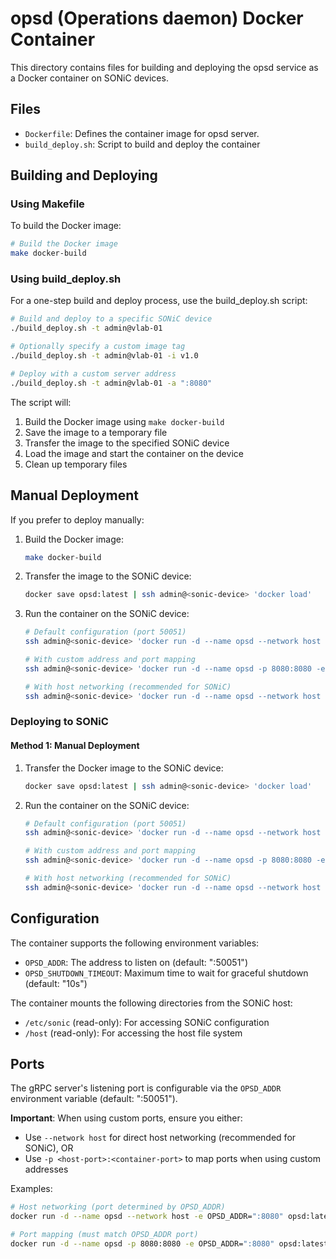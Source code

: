 # opsd (Operations daemon) Docker Container

This directory contains files for building and deploying the opsd service as a Docker container on SONiC devices.

## Files

- `Dockerfile`: Defines the container image for opsd server.
- `build_deploy.sh`: Script to build and deploy the container

## Building and Deploying

### Using Makefile

To build the Docker image:

```bash
# Build the Docker image
make docker-build
```

### Using build_deploy.sh

For a one-step build and deploy process, use the build_deploy.sh script:

```bash
# Build and deploy to a specific SONiC device
./build_deploy.sh -t admin@vlab-01

# Optionally specify a custom image tag
./build_deploy.sh -t admin@vlab-01 -i v1.0

# Deploy with a custom server address
./build_deploy.sh -t admin@vlab-01 -a ":8080"
```

The script will:
1. Build the Docker image using `make docker-build`
2. Save the image to a temporary file
3. Transfer the image to the specified SONiC device
4. Load the image and start the container on the device
5. Clean up temporary files

## Manual Deployment

If you prefer to deploy manually:

1. Build the Docker image:
   ```bash
   make docker-build
   ```

2. Transfer the image to the SONiC device:
   ```bash
   docker save opsd:latest | ssh admin@<sonic-device> 'docker load'
   ```

3. Run the container on the SONiC device:
   ```bash
   # Default configuration (port 50051)
   ssh admin@<sonic-device> 'docker run -d --name opsd --network host opsd:latest'

   # With custom address and port mapping
   ssh admin@<sonic-device> 'docker run -d --name opsd -p 8080:8080 -e OPSD_ADDR=":8080" opsd:latest'

   # With host networking (recommended for SONiC)
   ssh admin@<sonic-device> 'docker run -d --name opsd --network host -e OPSD_ADDR=":8080" opsd:latest'
   ```

### Deploying to SONiC

#### Method 1: Manual Deployment

1. Transfer the Docker image to the SONiC device:
   ```bash
   docker save opsd:latest | ssh admin@<sonic-device> 'docker load'
   ```

2. Run the container on the SONiC device:
   ```bash
   # Default configuration (port 50051)
   ssh admin@<sonic-device> 'docker run -d --name opsd --network host opsd:latest'

   # With custom address and port mapping
   ssh admin@<sonic-device> 'docker run -d --name opsd -p 8080:8080 -e OPSD_ADDR=":8080" opsd:latest'

   # With host networking (recommended for SONiC)
   ssh admin@<sonic-device> 'docker run -d --name opsd --network host -e OPSD_ADDR=":8080" opsd:latest'
   ```

## Configuration

The container supports the following environment variables:
- `OPSD_ADDR`: The address to listen on (default: ":50051")
- `OPSD_SHUTDOWN_TIMEOUT`: Maximum time to wait for graceful shutdown (default: "10s")

The container mounts the following directories from the SONiC host:
- `/etc/sonic` (read-only): For accessing SONiC configuration
- `/host` (read-only): For accessing the host file system

## Ports

The gRPC server's listening port is configurable via the `OPSD_ADDR` environment variable (default: ":50051").

**Important**: When using custom ports, ensure you either:
- Use `--network host` for direct host networking (recommended for SONiC), OR
- Use `-p <host-port>:<container-port>` to map ports when using custom addresses

Examples:
```bash
# Host networking (port determined by OPSD_ADDR)
docker run -d --name opsd --network host -e OPSD_ADDR=":8080" opsd:latest

# Port mapping (must match OPSD_ADDR port)
docker run -d --name opsd -p 8080:8080 -e OPSD_ADDR=":8080" opsd:latest
```
